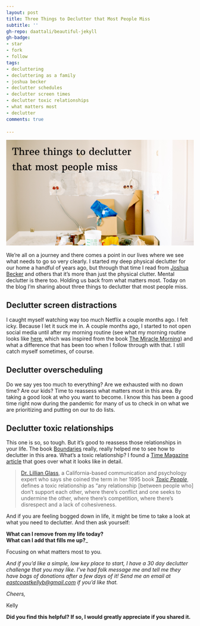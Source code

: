 ```yaml
---
layout: post
title: Three Things to Declutter that Most People Miss
subtitle: ''
gh-repo: daattali/beautiful-jekyll
gh-badge:
- star
- fork
- follow
tags:
- decluttering
- decluttering as a family
- joshua becker
- declutter schedules
- declutter screen times
- declutter toxic relationships
- what matters most
- declutter
comments: true

---
```


![A picture of a bunch of household things to declutter.](/uploads/declutter.png "declutter")

We’re all on a journey and there comes a point in our lives where we see what needs to go so very clearly. I started my deep physical declutter for our home a handful of years ago, but through that time I read from [Joshua Becker](https://www.becomingminimalist.com/) and others that it’s more than just the physical clutter. Mental declutter is there too. Holding us back from what matters most. Today on the blog I’m sharing about three things to declutter that most people miss.

## Declutter screen distractions

I caught myself watching way too much Netflix a couple months ago. I felt icky. Because I let it suck me in. A couple months ago, I started to not open social media until after my morning routine (see what my morning routine looks like [here](https://www.eastcoastkelly.com/morning%20routine/2020/04/21/how-to-have-a-morning-routine-with-children-around.html), which was inspired from the book [The Miracle Morning](https://amzn.to/2AJUCxo)) and what a difference that has been too when I follow through with that. I still catch myself sometimes, of course.

## Declutter overscheduling

Do we say yes too much to everything? Are we exhausted with no down time? Are our kids? Time to reassess what matters most in this area. By taking a good look at who you want to become. I know this has been a good time right now during the pandemic for many of us to check in on what we are prioritizing and putting on our to do lists.

## Declutter toxic relationships

This one is so, so tough. But it’s good to reassess those relationships in your life. The book [Boundaries](https://amzn.to/2OeG2ks) really, really helped me to see how to declutter in this area. What’s a toxic relationship? I found a [Time Magazine article](https://time.com/5274206/toxic-relationship-signs-help/) that goes over what it looks like in detail.

> [Dr. Lillian Glass](https://www.drlillianglass.com/dr-lillian-glass-communication-psychology-of-human-behavior-bio/), a California-based communication and psychology expert who says she coined the term in her 1995 book [_Toxic People_](https://www.amazon.com/gp/product/1929873441/ref=as_li_qf_asin_il_tl?ie=UTF8&tag=time037-20&creative=9325&linkCode=as2&creativeASIN=1929873441&linkId=eaf50ccdc873011883d4796928e9b6a3), defines a toxic relationship as “any relationship \[between people who\] don’t support each other, where there’s conflict and one seeks to undermine the other, where there’s competition, where there’s disrespect and a lack of cohesiveness.

And if you are feeling bogged down in life, it might be time to take a look at what you need to declutter. And then ask yourself:

**What can I remove from my life today?  
What can I add that fills me up?**_

Focusing on what matters most to you.

_And if you’d like a simple, low key place to start, I have a 30 day declutter challenge that you may like. I’ve had folk message me and tell me they have bags of donations after a few days of it! Send me an email at_ [_eastcoastkellyb@gmail.com_](mailto:eastcoastkellyb@gmail.com) _if you’d like that._

_Cheers,_

Kelly

**Did you find this helpful? If so, I would greatly appreciate if you shared it.**